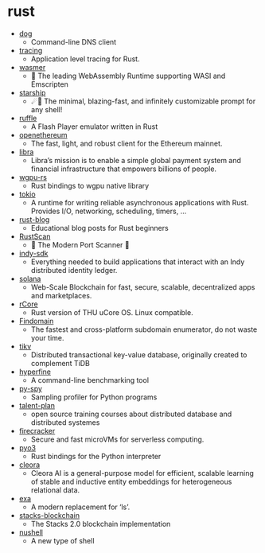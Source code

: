 # rust
- [dog](https://github.com/ogham/dog)
  - Command-line DNS client
- [tracing](https://github.com/tokio-rs/tracing)
  - Application level tracing for Rust.
- [wasmer](https://github.com/wasmerio/wasmer)
  - 🚀 The leading WebAssembly Runtime supporting WASI and Emscripten
- [starship](https://github.com/starship/starship)
  - ☄🌌️ The minimal, blazing-fast, and infinitely customizable prompt for any shell!
- [ruffle](https://github.com/ruffle-rs/ruffle)
  - A Flash Player emulator written in Rust
- [openethereum](https://github.com/openethereum/openethereum)
  - The fast, light, and robust client for the Ethereum mainnet.
- [libra](https://github.com/libra/libra)
  - Libra’s mission is to enable a simple global payment system and financial infrastructure that empowers billions of people.
- [wgpu-rs](https://github.com/gfx-rs/wgpu-rs)
  - Rust bindings to wgpu native library
- [tokio](https://github.com/tokio-rs/tokio)
  - A runtime for writing reliable asynchronous applications with Rust. Provides I/O, networking, scheduling, timers, ...
- [rust-blog](https://github.com/pretzelhammer/rust-blog)
  - Educational blog posts for Rust beginners
- [RustScan](https://github.com/RustScan/RustScan)
  - 🤖 The Modern Port Scanner 🤖
- [indy-sdk](https://github.com/hyperledger/indy-sdk)
  - Everything needed to build applications that interact with an Indy distributed identity ledger.
- [solana](https://github.com/solana-labs/solana)
  - Web-Scale Blockchain for fast, secure, scalable, decentralized apps and marketplaces.
- [rCore](https://github.com/rcore-os/rCore)
  - Rust version of THU uCore OS. Linux compatible.
- [Findomain](https://github.com/Findomain/Findomain)
  - The fastest and cross-platform subdomain enumerator, do not waste your time.
- [tikv](https://github.com/tikv/tikv)
  - Distributed transactional key-value database, originally created to complement TiDB
- [hyperfine](https://github.com/sharkdp/hyperfine)
  - A command-line benchmarking tool
- [py-spy](https://github.com/benfred/py-spy)
  - Sampling profiler for Python programs
- [talent-plan](https://github.com/pingcap/talent-plan)
  - open source training courses about distributed database and distributed systemes
- [firecracker](https://github.com/firecracker-microvm/firecracker)
  - Secure and fast microVMs for serverless computing.
- [pyo3](https://github.com/PyO3/pyo3)
  - Rust bindings for the Python interpreter
- [cleora](https://github.com/Synerise/cleora)
  - Cleora AI is a general-purpose model for efficient, scalable learning of stable and inductive entity embeddings for heterogeneous relational data.
- [exa](https://github.com/ogham/exa)
  - A modern replacement for ‘ls’.
- [stacks-blockchain](https://github.com/blockstack/stacks-blockchain)
  - The Stacks 2.0 blockchain implementation
- [nushell](https://github.com/nushell/nushell)
  - A new type of shell
